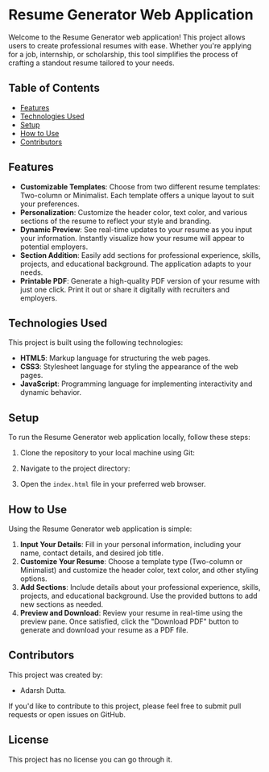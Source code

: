 # Resume Generator Web Application

Welcome to the Resume Generator web application! This project allows users to create professional resumes with ease. Whether you're applying for a job, internship, or scholarship, this tool simplifies the process of crafting a standout resume tailored to your needs.

## Table of Contents

- [Features](#features)
- [Technologies Used](#technologies-used)
- [Setup](#setup)
- [How to Use](#how-to-use)
- [Contributors](#contributors)


## Features

- **Customizable Templates**: Choose from two different resume templates: Two-column or Minimalist. Each template offers a unique layout to suit your preferences.
- **Personalization**: Customize the header color, text color, and various sections of the resume to reflect your style and branding.
- **Dynamic Preview**: See real-time updates to your resume as you input your information. Instantly visualize how your resume will appear to potential employers.
- **Section Addition**: Easily add sections for professional experience, skills, projects, and educational background. The application adapts to your needs.
- **Printable PDF**: Generate a high-quality PDF version of your resume with just one click. Print it out or share it digitally with recruiters and employers.

## Technologies Used

This project is built using the following technologies:

- **HTML5**: Markup language for structuring the web pages.
- **CSS3**: Stylesheet language for styling the appearance of the web pages.
- **JavaScript**: Programming language for implementing interactivity and dynamic behavior.

## Setup

To run the Resume Generator web application locally, follow these steps:

1. Clone the repository to your local machine using Git:
2. Navigate to the project directory:

3. Open the `index.html` file in your preferred web browser.

## How to Use

Using the Resume Generator web application is simple:

1. **Input Your Details**: Fill in your personal information, including your name, contact details, and desired job title.
2. **Customize Your Resume**: Choose a template type (Two-column or Minimalist) and customize the header color, text color, and other styling options.
3. **Add Sections**: Include details about your professional experience, skills, projects, and educational background. Use the provided buttons to add new sections as needed.
4. **Preview and Download**: Review your resume in real-time using the preview pane. Once satisfied, click the "Download PDF" button to generate and download your resume as a PDF file.

## Contributors

This project was created by:

- Adarsh Dutta.

If you'd like to contribute to this project, please feel free to submit pull requests or open issues on GitHub.

## License

This project has no license you can go through it.